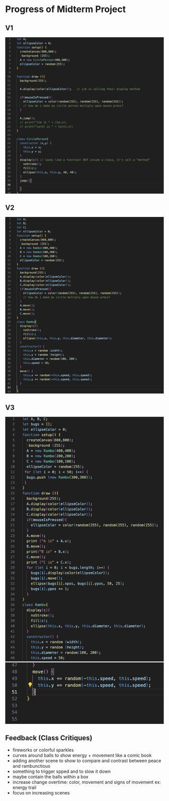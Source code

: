  # Progress of Midterm Project
 ## V1
 ![alt](img/1.png)
 ## V2
 ![alt](img/2.png)
 ## V3
 ![alt](img/3.png)
 ![alt](img/4.png)
## Feedback (Class Critiques)
- fireworks or colorful sparkles
- curves around balls to show energy + movement like a comic book
- adding another scene to show to compare and contrast between peace and rambunctious
- something to trigger spped and to slow it down
- maybe contain the balls within a box
- increase change overtime: color, movement and signs of movement ex: energy trail
- focus on increasing scenes